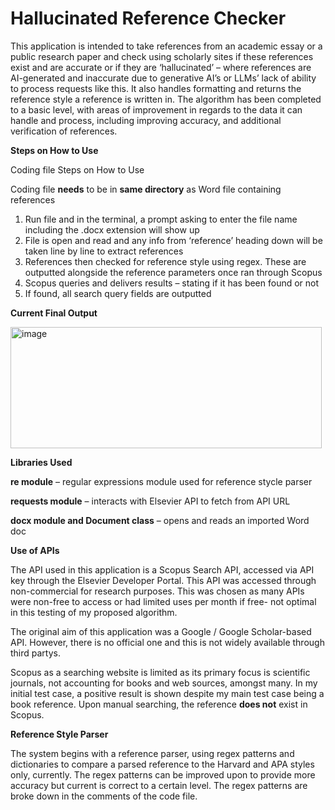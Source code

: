 # Hallucinated Reference Checker

This application is intended to take references from an academic essay or a public research paper and check using scholarly sites if these references exist and are accurate or if they are ‘hallucinated’ – where references are AI-generated and inaccurate due to generative AI’s or LLMs’ lack of ability to process requests like this. It also handles formatting and returns the reference style a reference is written in.
The algorithm has been completed to a basic level, with areas of improvement in regards to the data it can handle and process, including improving accuracy, and additional verification of references.

**Steps on How to Use**

Coding file Steps on How to Use

Coding file **needs** to be in **same directory** as Word file containing references

1.	Run file and in the terminal, a prompt asking to enter the file name including the .docx extension will show up
2.	File is open and read and any info from ‘reference’ heading down will be taken line by line to extract references
3.	References then checked for reference style using regex. These are outputted alongside the reference parameters once ran through Scopus
4.	Scopus queries and delivers results – stating if it has been found or not
5.	If found, all search query fields are outputted

**Current Final Output**

<img width="498" height="194" alt="image" src="https://github.com/user-attachments/assets/3c31e257-93cd-4a73-be11-d54a57adaccc" />

**Libraries Used**

**re module** – regular expressions module used for reference stycle parser 

**requests module** – interacts with Elsevier API to fetch from API URL

**docx module and Document class** – opens and reads an imported Word doc

**Use of APIs**

The API used in this application is a Scopus Search API, accessed via API key through the Elsevier Developer Portal. This API was accessed through non-commercial for research purposes. This was chosen as many APIs were non-free to access or had limited uses per month if free- not optimal in this testing of my proposed algorithm.

The original aim of this application was a Google / Google Scholar-based API. However, there is no official one and this is not widely available through third partys.

Scopus as a searching website is limited as its primary focus is scientific journals, not accounting for books and web sources, amongst many. In my initial test case, a positive result is shown despite my main test case being a book reference. Upon manual searching, the reference **does not** exist in Scopus.

**Reference Style Parser**

The system begins with a reference parser, using regex patterns and dictionaries to compare a parsed reference to the Harvard and APA styles only, currently. The regex patterns can be improved upon to provide more accuracy but current is correct to a certain level. The regex patterns are broke down in the comments of the code file.
